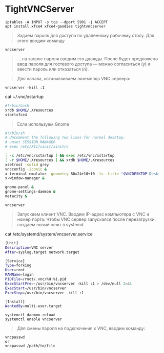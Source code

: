 #  TightVNCServer

```nginx
iptables -A INPUT -p tcp --dport 5901 -j ACCEPT
apt install xfce4 xfce4-goodies tightvncserver
```
> Задаем пароль для доступа по удаленному рабочему столу. Для этого вводим команду

```nginx
vncserver
```
> ... на запрос пароля вводим его дважды. После будет предложено ввод пароля для гостевого доступа — можно согласиться (y) и ввести пароль или отказаться (n).

> Для начала, останавливаем экземпляр VNC сервера:

```nginx
vncserver -kill :1
```
cat ~/.vnc/xstartup
```bash
#!/bin/bash
xrdb $HOME/.Xresources
startxfce4
```
> Если используем Gnome

```bash
#!/bin/sh
# Uncomment the following two lines for normal desktop:
# unset SESSION_MANAGER
# exec /etc/X11/xinit/xinitrc

[ -x /etc/vnc/xstartup ] && exec /etc/vnc/xstartup
[ -r $HOME/.Xresources ] && xrdb $HOME/.Xresources
xsetroot -solid grey
vncconfig -iconic &
x-terminal-emulator -geometry 80x24+10+10 -ls -title "$VNCDESKTOP Desktop" &
x-window-manager &

gnome-panel &
gnome-settings-daemon &
metacity &
```
```nginx
vncserver
```
> Запускаем клиент VNC. Вводим IP-адрес компьютера с VNC и номер порта: 
> Чтобы VNC сервер запускался после перезагрузки, создаем новый юнит в systemd

cat /etc/systemd/system/vncserver.service
```bash
[Unit]
Description=VNC server
After=syslog.target network.target

[Service]
Type=forking
User=root
PAMName=login
PIDFile=/root/.vnc/%H:%i.pid
ExecStartPre=-/usr/bin/vncserver -kill :1 > /dev/null 2>&1
ExecStart=/usr/bin/vncserver
ExecStop=/usr/bin/vncserver -kill :1

[Install]
WantedBy=multi-user.target
```
```nginx
systemctl daemon-reload
systemctl enable vncserver
```
> Для смены пароля на подключения к VNC, вводим команду:

```nginx
vncpasswd
or
vncpasswd /path/to/file
```
